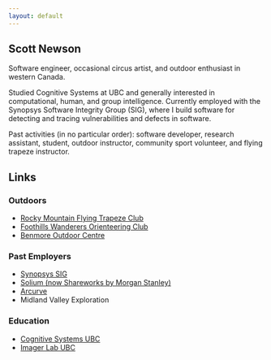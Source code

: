 ```yaml
---
layout: default
---
```


## Scott Newson
Software engineer, occasional circus artist, and outdoor enthusiast in western Canada.

Studied Cognitive Systems at UBC and generally interested in computational, human, and group intelligence. Currently employed with the Synopsys Software Integrity Group (SIG), where I build software for detecting and tracing vulnerabilities and defects in software.

Past activities (in no particular order): software developer, research assistant, student, outdoor instructor, community sport volunteer, and flying trapeze instructor.

## Links
### Outdoors

* [Rocky Mountain Flying Trapeze Club](https://www.rockymountaintrapeze.ca/)
* [Foothills Wanderers Orienteering Club](https://orienteeringcalgary.ca/)
* [Benmore Outdoor Centre](https://www.experienceoutdoors.org.uk/outdoor-learning-scotland)

### Past Employers
* [Synopsys SIG](https://www.synopsys.com/software-integrity.html)
* [Solium (now Shareworks by Morgan Stanley)](https://www.shareworks.com/)
* [Arcurve](https://www.arcurve.com/)
* Midland Valley Exploration

### Education
* [Cognitive Systems UBC](https://cogsys.ubc.ca/)
* [Imager Lab UBC](http://www.cs.ubc.ca/labs/imager/imager.php)
